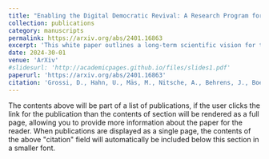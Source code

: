 ```yaml
---
title: "Enabling the Digital Democratic Revival: A Research Program for Digital Democracy"
collection: publications
category: manuscripts
permalink: https://arxiv.org/abs/2401.16863
excerpt: 'This white paper outlines a long-term scientific vision for the development of digital-democracy technology. The paper is co-authored by an international and interdisciplinary team of researchers and arose from the Lorentz Center Workshop on ``Algorithmic Technology for Democracy'' (Leiden, October 2022).'
date: 2024-30-01
venue: 'ArXiv'
#slidesurl: 'http://academicpages.github.io/files/slides1.pdf'
paperurl: 'https://arxiv.org/abs/2401.16863'
citation: 'Grossi, D., Hahn, U., Mäs, M., Nitsche, A., Behrens, J., Boehmer, N., ... & Van De Putte, F. (2024). Enabling the Digital Democratic Revival: A Research Program for Digital Democracy. arXiv preprint arXiv:2401.16863.'
---
```


The contents above will be part of a list of publications, if the user clicks the link for the publication than the contents of section will be rendered as a full page, allowing you to provide more information about the paper for the reader. When publications are displayed as a single page, the contents of the above "citation" field will automatically be included below this section in a smaller font.
